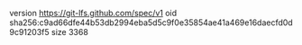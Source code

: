 version https://git-lfs.github.com/spec/v1
oid sha256:c9ad66dfe44b53db2994eba5d5c9f0e35854ae41a469e16daecfd0d9c91203f5
size 3368
